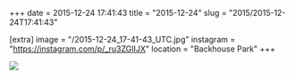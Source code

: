+++
date = 2015-12-24 17:41:43
title = "2015-12-24"
slug = "2015/2015-12-24T17:41:43"

[extra]
image = "/2015-12-24_17-41-43_UTC.jpg"
instagram = "https://instagram.com/p/_ru3ZGIIJX"
location = "Backhouse Park"
+++

<img src="/2015-12-24_17-41-43_UTC.jpg" />
